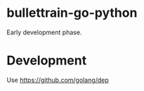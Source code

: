 # bullettrain-go-python

Early development phase. 


# Development

Use https://github.com/golang/dep
